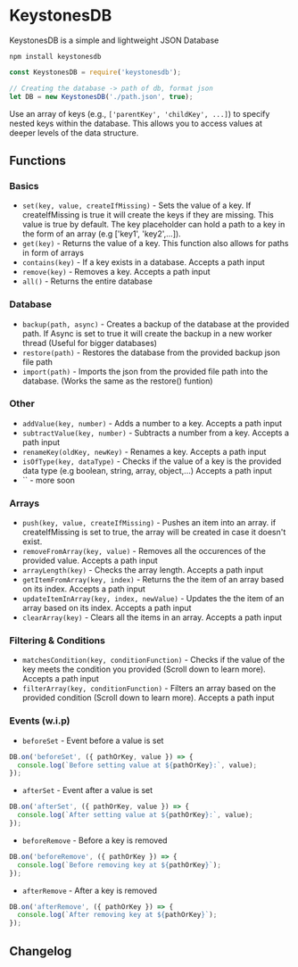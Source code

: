 # KeystonesDB
KeystonesDB is a simple and lightweight JSON Database
```npm
npm install keystonesdb
```
```js
const KeystonesDB = require('keystonesdb');

// Creating the database -> path of db, format json
let DB = new KeystonesDB('./path.json', true);

```
Use an array of keys (e.g., `['parentKey', 'childKey', ...]`) to specify nested keys within the database. This allows you to access values at deeper levels of the data structure.

## Functions
### Basics
- `set(key, value, createIfMissing)` - Sets the value of a key. If createIfMissing is true it will create the keys if they are missing. This value is true by default. The key placeholder can hold a path to a key in the form of an array (e.g ['key1', 'key2',...]).
- `get(key)` - Returns the value of a key. This function also allows for paths in form of arrays
- `contains(key)` - If a key exists in a database. Accepts a path input
- `remove(key)` - Removes a key. Accepts a path input
- `all()` - Returns the entire database
### Database
- `backup(path, async)` - Creates a backup of the database at the provided path. If Async is set to true it will create the backup in a new worker thread (Useful for bigger databases)
- `restore(path)` - Restores the database from the provided backup json file path
- `import(path)` - Imports the json from the provided file path into the database. (Works the same as the restore() funtion)
### Other
- `addValue(key, number)` - Adds a number to a key. Accepts a path input
- `subtractValue(key, number)` - Subtracts a number from a key. Accepts a path input
- `renameKey(oldKey, newKey)` - Renames a key. Accepts a path input
- `isOfType(key, dataType)` - Checks if the value of a key is the provided data type (e.g boolean, string, array, object,...) Accepts a path input
- `` - more soon
### Arrays
- `push(key, value, createIfMissing)` - Pushes an item into an array. if createIfMissing is set to true, the array will be created in case it doesn't exist.
- `removeFromArray(key, value)` - Removes all the occurences of the provided value. Accepts a path input
- `arrayLength(key)` - Checks the array length. Accepts a path input
- `getItemFromArray(key, index)` - Returns the the item of an array based on its index. Accepts a path input
- `updateItemInArray(key, index, newValue)` - Updates the the item of an array based on its index. Accepts a path input
- `clearArray(key)` - Clears all the items in an array. Accepts a path input
### Filtering & Conditions
- `matchesCondition(key, conditionFunction)` - Checks if the value of the key meets the condition you provided (Scroll down to learn more). Accepts a path input
- `filterArray(key, conditionFunction)` - Filters an array based on the provided condition (Scroll down to learn more). Accepts a path input
### Events (w.i.p)
- `beforeSet` - Event before a value is set
```js
DB.on('beforeSet', ({ pathOrKey, value }) => {
  console.log(`Before setting value at ${pathOrKey}:`, value);
});
```
- `afterSet` - Event after a value is set
```js
DB.on('afterSet', ({ pathOrKey, value }) => {
  console.log(`After setting value at ${pathOrKey}:`, value);
});
```
- `beforeRemove` - Before a key is removed
```js
DB.on('beforeRemove', ({ pathOrKey }) => {
  console.log(`Before removing key at ${pathOrKey}`);
});
```
- `afterRemove` - After a key is removed
```js
DB.on('afterRemove', ({ pathOrKey }) => {
  console.log(`After removing key at ${pathOrKey}`);
});
```


## Changelog

